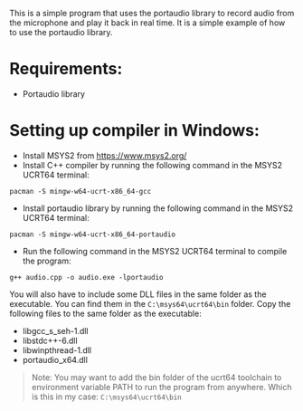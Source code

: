 This is a simple program that uses the portaudio library to record audio from the microphone and play it back in real time. It is a simple example of how to use the portaudio library.

# Requirements:
 - Portaudio library

# Setting up compiler in Windows:
- Install MSYS2 from https://www.msys2.org/
- Install C++ compiler by running the following command in the MSYS2 UCRT64 terminal:
```
pacman -S mingw-w64-ucrt-x86_64-gcc
```
- Install portaudio library by running the following command in the MSYS2 UCRT64 terminal:
```
pacman -S mingw-w64-ucrt-x86_64-portaudio
```
- Run the following command in the MSYS2 UCRT64 terminal to compile the program:
```
g++ audio.cpp -o audio.exe -lportaudio
```
You will also have to include some DLL files in the same folder as the executable. You can find them in the `C:\msys64\ucrt64\bin` folder. Copy the following files to the same folder as the executable:

- libgcc_s_seh-1.dll
- libstdc++-6.dll
- libwinpthread-1.dll
- portaudio_x64.dll

> Note: You may want to add the bin folder of the ucrt64 toolchain to environment variable PATH to run the program from anywhere. Which is this in my case: `C:\msys64\ucrt64\bin`